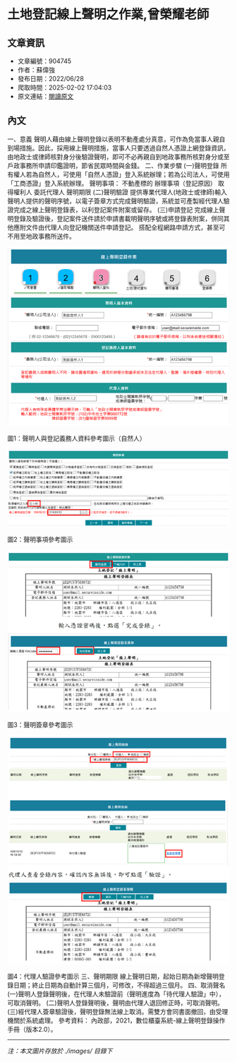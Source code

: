 # 土地登記線上聲明之作業,曾榮耀老師

## 文章資訊
- 文章編號：904745
- 作者：蘇偉強
- 發布日期：2022/06/28
- 爬取時間：2025-02-02 17:04:03
- 原文連結：[閱讀原文](https://real-estate.get.com.tw/Columns/detail.aspx?no=904745)

## 內文
一、意義
聲明人藉由線上聲明登錄以表明不動產處分真意，可作為免當事人親自到場措施。因此，採用線上聲明措施，當事人只要透過自然人憑證上網登錄資訊，由地政士或律師核對身分後驗證聲明，即可不必再親自到地政事務所核對身分或至戶政事務所申請印鑑證明，節省民眾時間與金錢。
二、作業步驟
(一)聲明登錄
所有權人若為自然人，可使用「自然人憑證」登入系統辦理；若為公司法人，可使用「工商憑證」登入系統辦理。
聲明事項：
不動產標的
辦理事項（登記原因）
取得權利人
委託代理人
聲明期限
(二)聲明驗證
提供專業代理人(地政士或律師)輸入聲明人提供的聲明序號，以電子簽章方式完成聲明驗證，系統並可產製經代理人驗證完成之線上聲明登錄表，以利登記案件附案或留存。
(三)申請登記
完成線上聲明登錄及驗證後，登記案件送件請於申請書載明聲明序號或將登錄表附案，併同其他應附文件由代理人向登記機關送件申請登記。
搭配全程網路申請方式，甚至可不用至地政事務所送件。

![圖片](./images/904745_b542a094.png)

圖1：聲明人與登記義務人資料參考圖示（自然人）

![圖片](./images/904745_6b2e2acd.png)

圖2：聲明事項參考圖示

![圖片](./images/904745_d7098ac6.png)

圖3：聲明簽章參考圖示

![圖片](./images/904745_62e148b2.png)

圖4：代理人驗證參考圖示
三、聲明期限
線上聲明日期，起始日期為新增聲明登錄日期；終止日期為自動計算三個月，可修改，不得超過三個月。
四、取消聲名
(一)聲明人登錄聲明後，在代理人未驗證前（聲明進度為「待代理人驗證」中），可取消聲明。
(二)聲明人登錄聲明後，聲明由代理人退回修正時，可取消聲明。
(三)經代理人簽章驗證後，聲明登錄無法線上取消。需雙方會同書面撤回，由受理機關於系統處理。
參考資料：
內政部，2021，數位櫃臺系統-線上聲明登錄操作手冊（版本2.0）。

---
*注：本文圖片存放於 ./images/ 目錄下*
